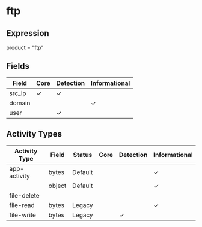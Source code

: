 ftp
===

Expression
----------

product = "ftp"

Fields
------

| Field  | Core     | Detection | Informational |
| ------ | -------- | --------- | ------------- |
| src_ip | &#10003; | &#10003;  |               |
| domain |          |           | &#10003;      |
| user   |          | &#10003;  |               |

Activity Types
--------------

| Activity Type | Field  | Status  | Core | Detection | Informational |
| ------------- | ------ | ------- | ---- | --------- | ------------- |
| app-activity  | bytes  | Default |      |           | &#10003;      |
|               | object | Default |      |           | &#10003;      |
| file-delete   |        |         |      |           |               |
| file-read     | bytes  | Legacy  |      |           | &#10003;      |
| file-write    | bytes  | Legacy  |      | &#10003;  |               |

